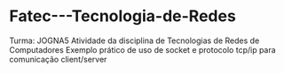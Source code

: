 # Fatec---Tecnologia-de-Redes
Turma: JOGNA5
Atividade da disciplina de Tecnologias de Redes de Computadores
Exemplo prático de uso de socket e protocolo tcp/ip para comunicação client/server 
